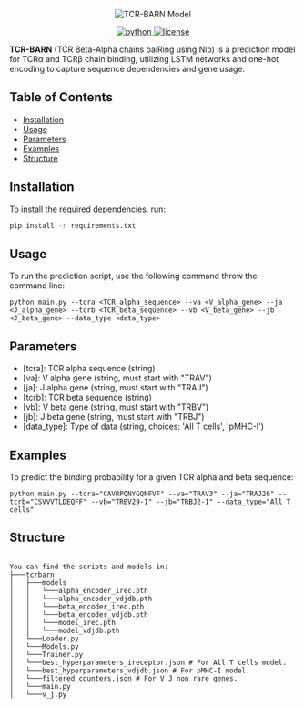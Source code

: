 
<p align="center">
  <img src="img.png" alt="TCR-BARN Model" />
</p>
<p align="center">
    <a href="https://img.shields.io/badge/python-100%25-blue">
        <img alt="python" src="https://img.shields.io/badge/python-100%25-blue">
    </a>
    <a href="https://img.shields.io/badge/license-MIT-blue">
        <img alt="license" src="https://img.shields.io/badge/license-MIT-blue">
    </a>

**TCR-BARN** (TCR Beta-Alpha chains paiRing using Nlp) is a prediction model for TCRα and TCRβ chain binding, 
utilizing LSTM networks and one-hot encoding to capture sequence dependencies and gene usage. 


## Table of Contents

- [Installation](#installation)
- [Usage](#usage)
- [Parameters](#parameters)
- [Examples](#Examples)
- [Structure](#structure)

## Installation
To install the required dependencies, run:
```bash
pip install -r requirements.txt
```

## Usage
To run the prediction script, use the following command throw the command line:

```
python main.py --tcra <TCR_alpha_sequence> --va <V_alpha_gene> --ja <J_alpha_gene> --tcrb <TCR_beta_sequence> --vb <V_beta_gene> --jb <J_beta_gene> --data_type <data_type>
```

## Parameters
- [tcra]: TCR alpha sequence (string)
- [va]: V alpha gene (string, must start with "TRAV")
- [ja]: J alpha gene (string, must start with "TRAJ")
- [tcrb]: TCR beta sequence (string)
- [vb]: V beta gene (string, must start with "TRBV")
- [jb]: J beta gene (string, must start with "TRBJ")
- [data_type]: Type of data (string, choices: 'All T cells', 'pMHC-I')

## Examples
To predict the binding probability for a given TCR alpha and beta sequence:
```
python main.py --tcra="CAVRPQNYGQNFVF" --va="TRAV3" --ja="TRAJ26" --tcrb="CSVVVTLDEQFF" --vb="TRBV29-1" --jb="TRBJ2-1" --data_type="All T cells"
```

## Structure

```

You can find the scripts and models in:
├───tcrbarn
│   ├───models
│   │   └───alpha_encoder_irec.pth
│   │   └───alpha_encoder_vdjdb.pth
│   │   └───beta_encoder_irec.pth
│   │   └───beta_encoder_vdjdb.pth
│   │   └───model_irec.pth
│   │   └───model_vdjdb.pth
│   └───Loader.py
│   └───Models.py
│   └───Trainer.py
│   └───best_hyperparameters_ireceptor.json # For All T cells model.
│   └───best_hyperparameters_vdjdb.json # For pMHC-I model.
│   └───filtered_counters.json # For V J non rare genes.
│   └───main.py
│   └───v_j.py


```
